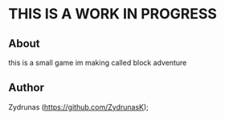 # THIS IS A WORK IN PROGRESS

## About

this is a small game im making called block adventure

## Author

Zydrunas (https://github.com/ZydrunasK);